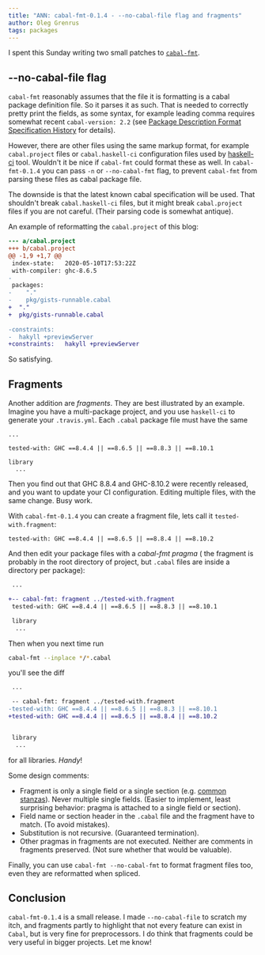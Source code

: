 ```yaml
---
title: "ANN: cabal-fmt-0.1.4 - --no-cabal-file flag and fragments"
author: Oleg Grenrus
tags: packages
---
```


I spent this Sunday writing two small patches to [`cabal-fmt`](https://hackage.haskell.org/package/cabal-fmt).

--no-cabal-file flag
--------------------

`cabal-fmt` reasonably assumes that the file it is formatting is a cabal package
definition file. So it parses it as such. That is needed to correctly
pretty print the fields, as some syntax, for example leading comma
requires somewhat recent `cabal-version: 2.2`
(see [Package Description Format Specification History](https://cabal.readthedocs.io/en/3.4/file-format-changelog.html) for details).

However, there are other files using the same markup format,
for example `cabal.project` files or `cabal.haskell-ci` configuration files used by
[haskell-ci](https://github.com/haskell-ci/haskell-ci) tool.
Wouldn't it be nice if `cabal-fmt` could format these as well.
In `cabal-fmt-0.1.4` you can pass `-n` or `--no-cabal-fmt` flag,
to prevent `cabal-fmt` from parsing these files as cabal package file.

The downside is that the latest known cabal specification will be used.
That shouldn't break `cabal.haskell-ci` files, but it might break
`cabal.project` files if you are not careful. (Their parsing code is somewhat antique).

An example of reformatting the `cabal.project` of this blog:

```diff
--- a/cabal.project
+++ b/cabal.project
@@ -1,9 +1,7 @@
 index-state:   2020-05-10T17:53:22Z
 with-compiler: ghc-8.6.5
-
 packages:
-    "."
-    pkg/gists-runnable.cabal
+  "."
+  pkg/gists-runnable.cabal
 
-constraints:
-  hakyll +previewServer
+constraints:   hakyll +previewServer
```

So satisfying.

Fragments
---------

Another addition are *fragments*. They are best illustrated by an example.
Imagine you have a multi-package project, and you use `haskell-ci`
to generate your `.travis.yml`.
Each `.cabal` package file must have the same

```cabal
...

tested-with: GHC ==8.4.4 || ==8.6.5 || ==8.8.3 || ==8.10.1

library
  ...
```

Then you find out that GHC 8.8.4 and GHC-8.10.2 were recently released,
and you want to update your CI configuration.
Editing multiple files, with the same change. Busy work.

With `cabal-fmt-0.1.4` you can create a fragment file, lets call it
`tested-with.fragment`:

```cabal
tested-with: GHC ==8.4.4 || ==8.6.5 || ==8.8.4 || ==8.10.2
```

And then edit your package files with a *cabal-fmt pragma* (
the fragment is probably in the root directory of project,
but `.cabal` files are inside a directory per package):

```diff
 ...

+-- cabal-fmt: fragment ../tested-with.fragment
 tested-with: GHC ==8.4.4 || ==8.6.5 || ==8.8.3 || ==8.10.1

 library
  ...
```

Then when you next time run

```bash
cabal-fmt --inplace */*.cabal
```

you'll see the diff

```diff
 ...

 -- cabal-fmt: fragment ../tested-with.fragment
-tested-with: GHC ==8.4.4 || ==8.6.5 || ==8.8.3 || ==8.10.1
+tested-with: GHC ==8.4.4 || ==8.6.5 || ==8.8.4 || ==8.10.2


 library
  ...
```

for all libraries. *Handy*!

Some design comments:

- Fragment is only a single field or a single section (e.g. [common stanzas](https://cabal.readthedocs.io/en/3.4/cabal-package.html#common-stanzas)).
  Never multiple single fields. (Easier to implement, least surprising behavior: pragma is attached to a single field or section).
- Field name or section header in the `.cabal` file and the fragment have to match. (To avoid mistakes).
- Substitution is not recursive. (Guaranteed termination).
- Other pragmas in fragments are not executed. Neither are comments in fragments preserved. (Not sure whether that would be valuable).

Finally, you can use `cabal-fmt --no-cabal-fmt` to format fragment files too,
even they are reformatted when spliced.

Conclusion
----------

`cabal-fmt-0.1.4` is a small release.
I made `--no-cabal-file` to scratch my itch,
and fragments partly to highlight that not every feature can exist
in `Cabal`, but is very fine for preprocessors.
I do think that fragments could be very useful in bigger projects.
Let me know!

